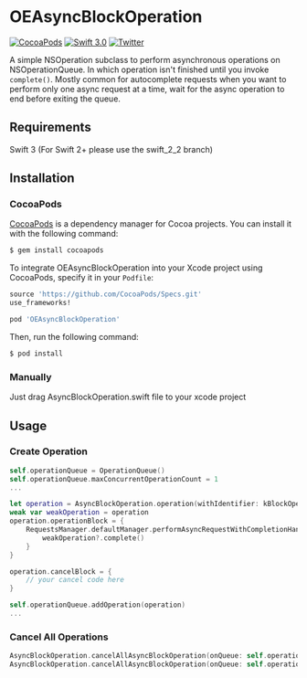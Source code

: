 # OEAsyncBlockOperation
[![CocoaPods](https://img.shields.io/cocoapods/v/OEAsyncBlockOperation.svg?maxAge=2592000)]()
[![Swift 3.0](https://img.shields.io/badge/Swift-3.0-orange.svg?style=flat)](https://developer.apple.com/swift/)
[![Twitter](https://img.shields.io/badge/Twitter-@orelm-blue.svg?style=flat)](http://twitter.com/OrElm)

A simple NSOperation subclass to perform asynchronous operations on NSOperationQueue. In which operation isn't finished until you invoke `complete()`.
Mostly common for autocomplete requests when you want to perform only one async request at a time, wait for the async operation to end before exiting the queue.
## Requirements
Swift 3 (For Swift 2+ please use the swift_2_2 branch)

## Installation
### CocoaPods

[CocoaPods](http://cocoapods.org) is a dependency manager for Cocoa projects. You can install it with the following command:

```bash
$ gem install cocoapods
```

To integrate OEAsyncBlockOperation into your Xcode project using CocoaPods, specify it in your `Podfile`:

```ruby
source 'https://github.com/CocoaPods/Specs.git'
use_frameworks!

pod 'OEAsyncBlockOperation'
```

Then, run the following command:

```bash
$ pod install
```

### Manually
Just drag AsyncBlockOperation.swift file to your xcode project

## Usage
### Create Operation
```swift
self.operationQueue = OperationQueue()
self.operationQueue.maxConcurrentOperationCount = 1
...

let operation = AsyncBlockOperation.operation(withIdentifier: kBlockOperationIdentifer, queue: self.operationQueue)
weak var weakOperation = operation
operation.operationBlock = {
  	RequestsManager.defaultManager.performAsyncRequestWithCompletionHandler {
    	weakOperation?.complete()
  	}
}

operation.cancelBlock = {
	// your cancel code here
}

self.operationQueue.addOperation(operation)
...
```
### Cancel All Operations
```swift
AsyncBlockOperation.cancelAllAsyncBlockOperation(onQueue: self.operationQueue, withIdentifier: kBlockOperationIdentifer)
AsyncBlockOperation.cancelAllAsyncBlockOperation(onQueue: self.operationQueue)
```
